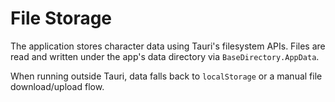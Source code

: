 # File Storage

The application stores character data using Tauri's filesystem APIs. Files are
read and written under the app's data directory via `BaseDirectory.AppData`.

When running outside Tauri, data falls back to `localStorage` or a manual file
download/upload flow.
